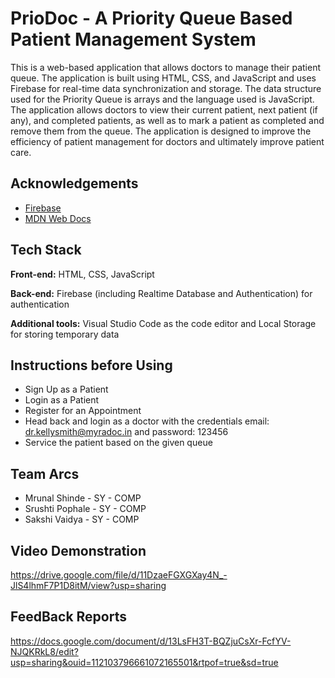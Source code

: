 
# PrioDoc - A Priority Queue Based Patient Management System

This is a web-based application that allows doctors to manage their patient queue. The application is built using HTML, CSS, and JavaScript and uses Firebase for real-time data synchronization and storage. The data structure used for the Priority Queue is arrays and the language used is JavaScript. The application allows doctors to view their current patient, next patient (if any), and completed patients, as well as to mark a patient as completed and remove them from the queue. The application is designed to improve the efficiency of patient management for doctors and ultimately improve patient care.



## Acknowledgements

 - [Firebase](https://firebase.google.com/docs/auth)
- [MDN Web Docs](https://developer.mozilla.org/en-US/docs/Web/JavaScript)


## Tech Stack

**Front-end:** HTML, CSS, JavaScript 

**Back-end:** Firebase (including Realtime Database and Authentication) for authentication

**Additional tools:** Visual Studio Code as the code editor and Local Storage for storing temporary data

## Instructions before Using
 - Sign Up as a Patient 
 - Login as a Patient
 - Register for an Appointment
 - Head back and login as a doctor with the credentials email: dr.kellysmith@myradoc.in and password: 123456
 - Service the patient based on the given queue

## Team Arcs

 - Mrunal Shinde - SY - COMP
 - Srushti Pophale - SY - COMP
 - Sakshi Vaidya - SY - COMP


## Video Demonstration

https://drive.google.com/file/d/11DzaeFGXGXay4N_-JlS4lhmF7P1D8itM/view?usp=sharing

## FeedBack Reports

https://docs.google.com/document/d/13LsFH3T-BQZjuCsXr-FcfYV-NJQKRkL8/edit?usp=sharing&ouid=112103796661072165501&rtpof=true&sd=true

